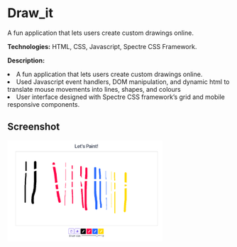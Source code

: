 # Draw_it
A fun application that lets users create custom drawings online. 

<b> Technologies:</b>  HTML, CSS, Javascript, Spectre CSS Framework. </br>

<b> Description:</b> 
<li> A fun application that lets users create custom drawings online.</li>
<li> Used Javascript event handlers, DOM manipulation, and dynamic html to translate mouse movements into lines, shapes, and colours </li>
<li> User interface designed with Spectre CSS framework’s grid and mobile responsive components. </li>

## Screenshot

<img src="image.png" width="350">
